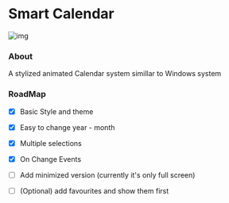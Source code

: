 # Smart Calendar
![img](https://i.imgur.com/MpS2r8C.gif)

### About
A stylized animated Calendar system simillar to Windows system 

### RoadMap

- [x] Basic Style and theme
- [x] Easy to change year - month
- [x] Multiple selections
- [x] On Change Events  
- [ ] Add minimized version (currently it's only full screen)
- [ ] (Optional) add favourites and show them first

